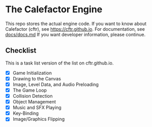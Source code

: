 # The Calefactor Engine
This repo stores the actual engine code.
If you want to know about Calefactor (cftr), see https://cftr.github.io.
For documentation, see [docs/docs.md](docs/docs.md)
If you want developer information, please continue.

## Checklist

This is a task list version of the list on cftr.github.io.

- [x] Game Initialization
- [x] Drawing to the Canvas
- [x] Image, Level Data, and Audio Preloading
- [x] The Game Loop
- [x] Collision Detection
- [x] Object Management
- [x] Music and SFX Playing
- [x] Key-Binding
- [x] Image/Graphics Flipping
